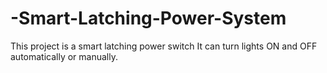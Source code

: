 # -Smart-Latching-Power-System
 This project is a smart latching power switch It can turn lights ON and OFF automatically or manually.
